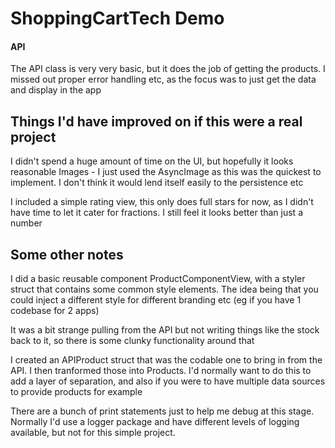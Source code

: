 # ShoppingCartTech Demo
 
#### API 
The API class is very very basic, but it does the job of getting the products. 
I missed out proper error handling etc, as the focus was to just get the data and display in the app

## Things I'd have improved on if this were a real project
I didn't spend a huge amount of time on the UI, but hopefully it looks reasonable
Images - I just used the AsyncImage as this was the quickest to implement.
I don't think it would lend itself easily to the persistence etc

I included a simple rating view, this only does full stars for now, as I didn't have time to let it cater for fractions.
I still feel it looks better than just a number

## Some other notes
I did a basic reusable component ProductComponentView, with a styler struct that contains some common style elements.
The idea being that you could inject a different style for different branding etc (eg if you have 1 codebase for 2 apps)

It was a bit strange pulling from the API but not writing things like the stock back to it, so there is some clunky functionality around that

I created an APIProduct struct that was the codable one to bring in from the API.
I then tranformed those into Products. I'd normally want to do this to add a layer of separation, and also if you were to have multiple data sources to provide products for example

There are a bunch of print statements just to help me debug at this stage. Normally I'd use a logger package and have different levels of logging available, but not for this simple project.


